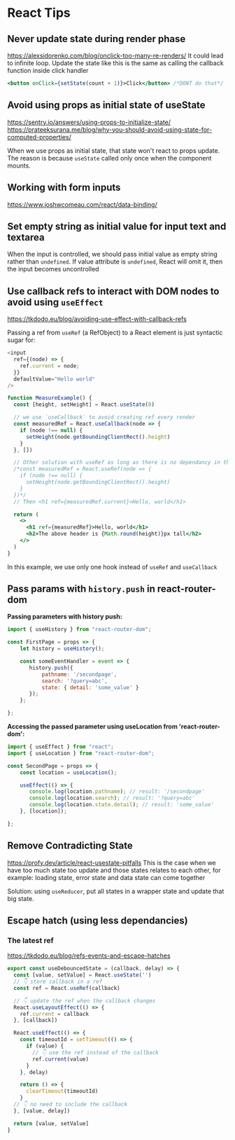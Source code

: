 # React Tips

## Never update state during render phase

<https://alexsidorenko.com/blog/onclick-too-many-re-renders/>
It could lead to infinite loop. Update the state like this is the same as calling the callback function inside click handler
```jsx
<button onClick={setState(count + 1)}>Click</button> /*DONT do that*/
```

## Avoid using props as initial state of useState

<https://sentry.io/answers/using-props-to-initialize-state/>
<https://prateeksurana.me/blog/why-you-should-avoid-using-state-for-computed-properties/>

When we use props as initial state, that state won't react to props update. The reason is because `useState` called only once when the component mounts. 

## Working with form inputs

<https://www.joshwcomeau.com/react/data-binding/>

## Set empty string as initial value for input text and textarea

When the input is controlled, we should pass initial value as empty string rather than `undefined`. If value attribute is `undefined`, React will omit it, then the input becomes uncontrolled

## Use callback refs to interact with DOM nodes to avoid using `useEffect`

<https://tkdodo.eu/blog/avoiding-use-effect-with-callback-refs>

Passing a ref from `useRef` (a RefObject) to a React element is just syntactic sugar for:
```js
<input
  ref={(node) => {
    ref.current = node;
  }}
  defaultValue="Hello world"
/>
```

```jsx
function MeasureExample() {
  const [height, setHeight] = React.useState(0)

  // we use `useCallback` to avoid creating ref every render
  const measuredRef = React.useCallback(node => {
    if (node !== null) {
      setHeight(node.getBoundingClientRect().height)
    }
  }, [])

  // Other solution with useRef as long as there is no dependancy in the function inside `useRef`
  /*const measuredRef = React.useRef(node => {
    if (node !== null) {
      setHeight(node.getBoundingClientRect().height)
    }
  })*/
  // Then <h1 ref={measuredRef.current}>Hello, world</h1>

  return (
    <>
      <h1 ref={measuredRef}>Hello, world</h1>
      <h2>The above header is {Math.round(height)}px tall</h2>
    </>
  )
}
```

In this example, we use only one hook instead of `useRef` and `useCallback`

## Pass params with `history.push` in react-router-dom

<strong>Passing parameters with history push:</strong>

```jsx
import { useHistory } from "react-router-dom";

const FirstPage = props => {
    let history = useHistory();

    const someEventHandler = event => {
       history.push({
           pathname: '/secondpage',
           search: '?query=abc',
           state: { detail: 'some_value' }
       });
    };

};
```

<strong>Accessing the passed parameter using useLocation from 'react-router-dom':</strong>

```jsx
import { useEffect } from "react";
import { useLocation } from "react-router-dom";

const SecondPage = props => {
    const location = useLocation();

    useEffect(() => {
       console.log(location.pathname); // result: '/secondpage'
       console.log(location.search); // result: '?query=abc'
       console.log(location.state.detail); // result: 'some_value'
    }, [location]);

};
```

## Remove Contradicting State

<https://profy.dev/article/react-usestate-pitfalls>
This is the case when we have too much state too update and those states relates to each other, for example: loading state, error state and data state can come together

Solution: using `useReducer`, put all states in a wrapper state and update that big state.

## Escape hatch (using less dependancies)

### The latest ref

<https://tkdodo.eu/blog/refs-events-and-escape-hatches>
```jsx
export const useDebouncedState = (callback, delay) => {
  const [value, setValue] = React.useState('')
  // 👇 store callback in a ref
  const ref = React.useRef(callback)

  // 👇 update the ref when the callback changes
  React.useLayoutEffect(() => {
    ref.current = callback
  }, [callback])

  React.useEffect(() => {
    const timeoutId = setTimeout(() => {
      if (value) {
        // 👇 use the ref instead of the callback
        ref.current(value)
      }
    }, delay)

    return () => {
      clearTimeout(timeoutId)
    }
  // 👇 no need to include the callback
  }, [value, delay])

  return [value, setValue]
}
```
